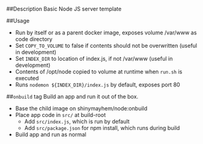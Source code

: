 ##Description
Basic Node JS server template

##Usage
* Run by itself or as a parent docker image, exposes volume /var/www as code directory
* Set `COPY_TO_VOLUME` to false if contents should not be overwritten (useful in development)
* Set `INDEX_DIR` to location of index.js, if not /var/www (useful in development)
* Contents of /opt/node copied to volume at runtime when `run.sh` is executed
* Runs `nodemon ${INDEX_DIR}/index.js` by default, exposes port 80

##`onbuild` tag
Build an app and run it out of the box.
* Base the child image on shinymayhem/node:onbuild
* Place app code in `src/` at build-root
	* Add `src/index.js`, which is run by default
	* Add `src/package.json` for npm install, which runs during build
* Build app and run as normal
